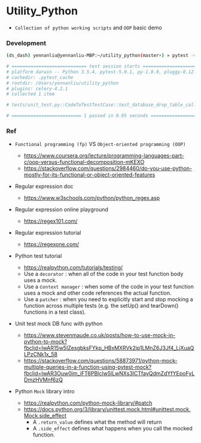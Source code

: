 # Utility_Python

- `Collection of python working scripts` and `OOP` basic demo


### Development 

```bash
(ds_dash) yennanliu@yennanliu-MBP:~/utility_python(master⚡) » pytest -v tests

# ============================ test session starts =============================
# platform darwin -- Python 3.5.4, pytest-5.0.1, py-1.8.0, pluggy-0.12.0 -- /Users/yennanliu/anaconda3/envs/ds_dash/bin/python
# cachedir: .pytest_cache
# rootdir: /Users/yennanliu/utility_python
# plugins: celery-4.2.1
# collected 1 item                                                             

# tests/unit_test.py::CodeToTestTestCase::test_database_drop_table_call PASSED [100%]

# ========================== 1 passed in 0.05 seconds ==========================

```

### Ref 

- `Functional programming (fp)` VS `Object-oriented programming (OOP)`
	- https://www.coursera.org/lecture/programming-languages-part-c/oop-versus-functional-decomposition-mKEXO
	- https://stackoverflow.com/questions/2984460/do-you-use-python-mostly-for-its-functional-or-object-oriented-features

- Regular expression doc 
	- https://www.w3schools.com/python/python_regex.asp

- Regular expression online playground 
	- https://regex101.com/

- Regular expression tutorial
	- https://regexone.com/

- Python test tutorial
	- https://realpython.com/tutorials/testing/
	- Use a `decorator` : when all of the code in your test function body uses a mock.
	- Use a c`ontext manager` : when some of the code in your test function uses a mock and other code references the actual function.
	- Use a `patcher` :  when you need to explicitly start and stop mocking a function across multiple tests (e.g. the setUp() and tearDown() functions in a test class).

- Unit test mock DB func with python 
	- https://www.stevenmaude.co.uk/posts/how-to-use-mock-in-python-to-mock?fbclid=IwAR15w5IZesgbksFYkp_HBxMXRVk2ip1LMnZ6J3Jf4_LjXuaQLPzCNk1x_58
	- https://stackoverflow.com/questions/58873971/python-mock-multiple-queries-in-a-function-using-pytest-mock?fbclid=IwAR3Ouw0im_iFT6PBIclw5lLwNXs3lCTfayQdmZdYfYEpoFyLDmzHVMnf6zQ

- Python `Mock` library intro
	- https://realpython.com/python-mock-library/#patch
	- https://docs.python.org/3/library/unittest.mock.html#unittest.mock.Mock.side_effect
		- A `.return_value` defines what the method will return
		- A `.side_effect` defines what happens when you call the mocked function.
